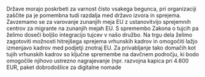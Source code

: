 Države morajo poskrbeti za varnost čisto vsakega begunca, pri organizaciji zaščite pa je pomembna tudi razdalja med državo izvora in sprejema. Zavzemamo se za varovanje zunanjih meja EU z ustanovitvijo sprejemnih centrov za migrante na zunanjih mejah EU. S spremembo Zakona o tujcih pa želimo doseči boljšo integracijo tujcev v našo družbo. Na trgu dela želimo zagotoviti možnosti hitrejšega sprejema vrhunskih kadrov in omogočiti lažjo izmenjavo kadrov med podjetji znotraj EU. Za privabljanje tako domačih kot tujih vrhunskih kadrov so ključne spremembe na davčnem področju, ki bodo omogočile njihovo ustrezno nagrajevanje (npr. razvojna kapica pri 4.600 EUR, paket dobrodošlice za digitalne nomade
